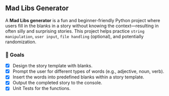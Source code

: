 ## Mad Libs Generator

A **Mad Libs generator** is a fun and beginner-friendly Python project where users fill in the blanks in a story without knowing the context—resulting in often silly and surprising stories. This project helps practice `string manipulation`, `user input`, `file handling` (optional), and potentially randomization.


### 🎯 Goals

- [x] Design the story template with blanks.
- [x] Prompt the user for different types of words (e.g., adjective, noun, verb).
- [x] Insert the words into predefined blanks within a story template.
- [x] Output the completed story to the console.
- [x] Unit Tests for the functions.